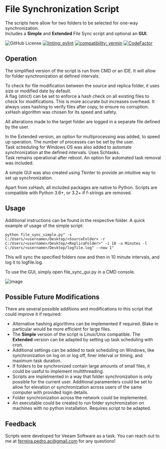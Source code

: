 # File Synchronization Script

The scripts here allow for two folders to be selected for one-way synchronization.  
Includes a **Simple** and **Extended** File Sync script and optional an **GUI**.  
   
![GitHub License](https://img.shields.io/github/license/PedroACFerreira/File_Sync)
[![linting: pylint](https://img.shields.io/badge/linting-pylint-yellowgreen)](https://github.com/pylint-dev/pylint)
[![compatibility: vermin](https://img.shields.io/badge/vermin-3.6%2B-text?style=flat
)](https://github.com/netromdk/vermin)
[![CodeFactor](https://www.codefactor.io/repository/github/pedroacferreira/file_sync/badge)](https://www.codefactor.io/repository/github/pedroacferreira/file_sync)

## Operation
 
The simplified version of the script is run from CMD or an IDE. It will allow for folder synchronization at defined intervals.
   
To check for file modification between the source and replica folder, it uses size or modified date by default.  
A flag (strict) can be set to enforce a hash check on all existing files to check for modifications. This is more accurate but increases overhead.
It always uses hashing to verify files after copy, to ensure no corruption. xxHash algorithm was chosen for its speed and safety.
   
All alterations made to the target folder are logged in a separate file defined by the user.  
   
In the Extended version, an option for multiprocessing was added, to speed up operation. The number of processes can be set by the user.  
Task scheduling for Windows OS was also added to automate synchronization at the defined intervals. Uses Schtasks.  
Task remains operational after reboot. An option for automated task removal was included.

A simple GUI was also created using Tkinter to provide an intuitive way to set up synchronization.  

Apart from xxHash, all included packages are native to Python. Scripts are compatible with Python 3.6+, or 3.2+ if f-strings are removed.

## Usage

Additional instructions can be found in the respective folder. A quick example of usage of the simple script:  

`python file_sync_simple.py" -s C:/Users/<username>/Desktop/<SourceFolder> -r C:/Users/<username>/Desktop/<ReplicaFolder>" -i 10
 -u Minutes -l C:/Users/<username>/Desktop/logfile.log" --now 1"`

This will sync the specified folders now and then in 10 minute intervals, and log it to logfile.log.

To use the GUI, simply open file_sync_gui.py in a CMD console.

![image](https://github.com/user-attachments/assets/66ebae43-71e0-41d1-a8c6-d48064533de5)

## Possible Future Modifications

There are several possible additions and modifications to this script that could improve it if required:
- Alternative hashing algorithms can be implemented if required. Blake in particular would be more efficient for large files.
- The **Simple** version of the script is Linux/Unix compatible. The **Extended** version can be adapted by setting up task scheduling with cron.
- Additional settings can be added to task scheduling on Windows, like synchronization on log on or log off, finer interval or timing, and maximum task duration.
- If folders to be synchronized contain large amounts of small files, it could be useful to implement multithreading.
- Scripts are impletmented in a way that folder synchronization is only possible for the current user.
Additional paramenters could be set to allow for elevation or synchronization across users of the same computer with provided login details.
- Folder synchronization across the network could be implemented.
- An executable could be created to run folder synchronization on machines with no python installation. Requires script to be adapted.

## Feedback

Scripts were developed for Veeam Software as a task. You can reach out to me at ferreira.pedro.ac@gmail.com for any questions!

